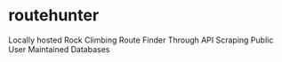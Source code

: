 # routehunter
Locally hosted Rock Climbing Route Finder Through API Scraping Public User Maintained Databases
